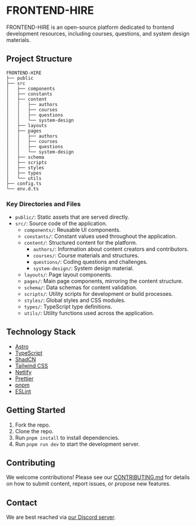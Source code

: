# FRONTEND-HIRE

FRONTEND-HIRE is an open-source platform dedicated to frontend development resources, including courses, questions, and system design materials.

## Project Structure

```
FRONTEND-HIRE
├── public
├── src
│   ├── components
│   ├── constants
│   ├── content
│   │   ├── authors
│   │   ├── courses
│   │   ├── questions
│   │   └── system-design
│   ├── layouts
│   ├── pages
│   │   ├── authors
│   │   ├── courses
│   │   ├── questions
│   │   └── system-design
│   ├── schema
│   ├── scripts
│   ├── styles
│   ├── types
│   └── utils
├── config.ts
└── env.d.ts
```

### Key Directories and Files

- `public/`: Static assets that are served directly.
- `src/`: Source code of the application.
  - `components/`: Reusable UI components.
  - `constants/`: Constant values used throughout the application.
  - `content/`: Structured content for the platform.
    - `authors/`: Information about content creators and contributors.
    - `courses/`: Course materials and structures.
    - `questions/`: Coding questions and challenges.
    - `system-design/`: System design material.
  - `layouts/`: Page layout components.
  - `pages/`: Main page components, mirroring the content structure.
  - `schema/`: Data schemas for content validation.
  - `scripts/`: Utility scripts for development or build processes.
  - `styles/`: Global styles and CSS modules.
  - `types/`: TypeScript type definitions.
  - `utils/`: Utility functions used across the application.

## Technology Stack

- [Astro](https://astro.build/)
- [TypeScript](https://docs.astro.build/en/guides/typescript/)
- [ShadCN](https://ui.shadcn.com/)
- [Tailwind CSS](https://tailwindcss.com/)
- [Netlify](https://www.netlify.com/)
- [Prettier](https://prettier.io/)
- [pnpm](https://pnpm.io/)
- [ESLint](https://eslint.org/)

## Getting Started

1. Fork the repo.
2. Clone the repo.
3. Run `pnpm install` to install dependencies.
4. Run `pnpm run dev` to start the development server.

## Contributing

We welcome contributions! Please see our [CONTRIBUTING.md](./CONTRIBUTING.md) for details on how to submit content, report issues, or propose new features.

## Contact

We are best reached via [our Discord server](https://discord.gg/DWAVqksVtx).

